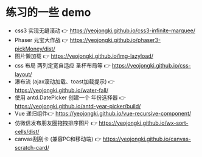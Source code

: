 # 练习的一些 demo

- css3 实现无缝滚动 👉 https://yeojongki.github.io/css3-infinite-marquee/
- Phaser 元宝大作战 👉 https://yeojongki.github.io/phaser3-pickMoney/dist/
- 图片懒加载 👉 https://yeojongki.github.io/img-lazyload/
- css 布局 两列定宽自适应 圣杯布局等 👉 https://yeojongki.github.io/css-layout/
- 瀑布流 (ajax滚动加载、toast加载提示) 👉 https://yeojongki.github.io/water-fall/
- 使用 antd.DatePicker 创建一个 年份选择器 👉 https://yeojongki.github.io/antd-year-picker/build/
- Vue 递归组件👉 https://yeojongki.github.io/vue-recursive-component/
- 仿微信发布朋友圈拖拽排序图片 👉 https://yeojongki.github.io/wx-sort-cells/dist/
- canvas刮刮卡 (兼容PC和移动端) 👉 https://yeojongki.github.io/canvas-scratch-card/

